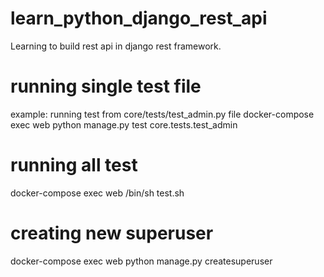 # learn_python_django_rest_api
Learning to build rest api in django rest framework.


# running single test file
example: running test from core/tests/test_admin.py file
docker-compose exec web python manage.py test core.tests.test_admin

# running all test
docker-compose exec web /bin/sh test.sh

# creating new superuser
docker-compose exec web python manage.py createsuperuser